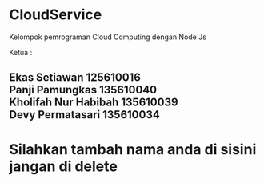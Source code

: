 # CloudService

Kelompok pemrograman Cloud Computing dengan Node Js

Ketua : <h2>Ekas Setiawan  125610016 <br />
        Panji Pamungkas 135610040<br/>
        Kholifah Nur Habibah 135610039<br/>
        Devy Permatasari 135610034<br/></h2>


# Silahkan tambah nama anda di sisini jangan di delete
